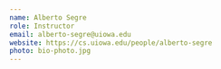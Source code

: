 ```yaml
---
name: Alberto Segre
role: Instructor
email: alberto-segre@uiowa.edu
website: https://cs.uiowa.edu/people/alberto-segre
photo: bio-photo.jpg
---
```


<!--[Schedule an appointment](#){: .btn .btn-outline }-->
